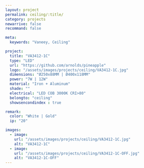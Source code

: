 ```yaml
---
layout: project
permalink: ceiling/:title/
category: projects
newarrive: false
recommand: false

meta:
  keywords: "Vaneey, Ceiling"

project:
  title: "VA3412-1C"
  type: "LED"
  url: "https://github.com/arnolds/pineapple"
  logo: "/assets/images/projects/ceiling/VA3412-1C.jpg"
  dimensions: "Ø250x88MM | Ø400x118MM"
  power: "7W | 12W"
  material: "Iron + Aluminum"
  shade: ""
  electrical: "LED COB 3000K CRI>80"
  belongto: "ceiling"
  showsencondindex : true

remark:
  color: "White | Gold"
  ip: "20"

images:
  - image:
    url: "/assets/images/projects/ceiling/VA3412-1C.jpg"
    alt: "VA3412-1C"
  - image:
    url: "/assets/images/projects/ceiling/VA3412-1C-OFF.jpg"
    alt: "VA3412-1C-OFF"
---
```

